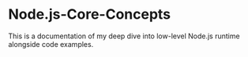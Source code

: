 # Node.js-Core-Concepts
This is a documentation of my deep dive into low-level Node.js runtime alongside code examples.

